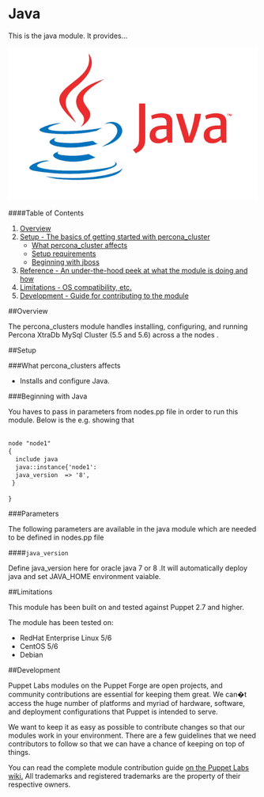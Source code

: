 # Java #

This is the java module. It provides...

![Architecture](https://github.com/avinashsi/images/blob/master/Sun-Java-JDK_1.jpg)



####Table of Contents

1. [Overview](#overview)
2. [Setup - The basics of getting started with percona_cluster](#setup)
    * [What percona_cluster affects](#what-jboss-affects)
    * [Setup requirements](#setup-requirements)
    * [Beginning with jboss](#beginning-with-jboss)
3. [Reference - An under-the-hood peek at what the module is doing and how](#reference)
4. [Limitations - OS compatibility, etc.](#limitations)
5. [Development - Guide for contributing to the module](#development)

##Overview

The percona_clusters module handles installing, configuring, and running Percona XtraDb MySql Cluster (5.5 and 5.6)
across a the nodes .

	
##Setup

###What percona_clusters affects

* Installs and configure Java.

###Beginning with Java

You haves to pass in parameters from nodes.pp file in order to run this module. Below is the e.g. showing that

```puppet

node "node1"
{
  include java
  java::instance{'node1':
  java_version  => '8',
 }

}

```


###Parameters

The following parameters are available in the java module which are needed to be defined in nodes.pp file


####`java_version`

Define java_version here for oracle java 7 or 8 .It will automatically deploy java and set JAVA_HOME environment vaiable.



##Limitations

This module has been built on and tested against Puppet 2.7 and higher.

The module has been tested on:

* RedHat Enterprise Linux 5/6
* CentOS 5/6
* Debian


##Development

Puppet Labs modules on the Puppet Forge are open projects, and community
contributions are essential for keeping them great. We can�t access the
huge number of platforms and myriad of hardware, software, and deployment
configurations that Puppet is intended to serve.

We want to keep it as easy as possible to contribute changes so that our
modules work in your environment. There are a few guidelines that we need
contributors to follow so that we can have a chance of keeping on top of things.

You can read the complete module contribution guide [on the Puppet Labs wiki.](http://projects.puppetlabs.com/projects/module-site/wiki/Module_contributing)
All trademarks and registered trademarks are the property of their respective owners.

